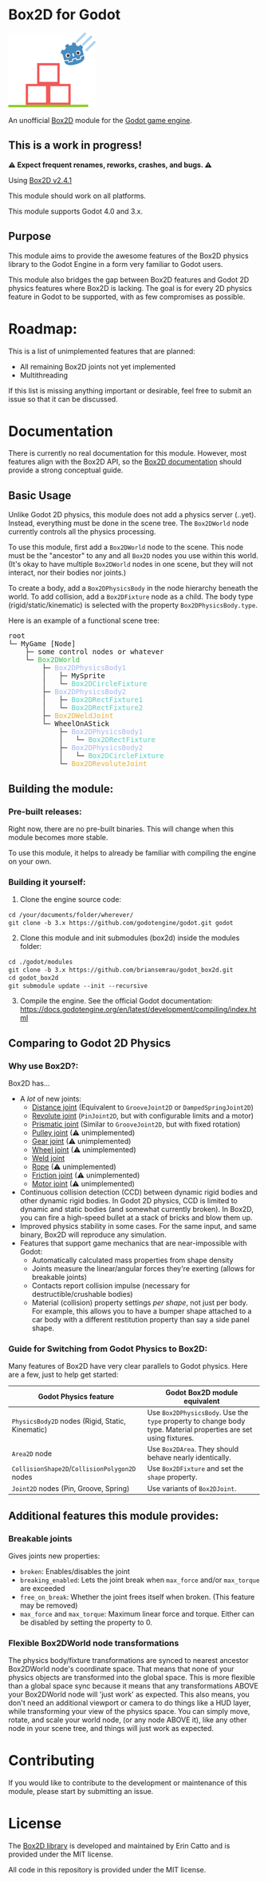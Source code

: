 # Box2D for Godot

![Godot_Box2D Logo](logo.svg)
<!-- The original Godot logo is licensed as CC-BY-4.0. See the original here: https://github.com/godotengine/godot/blob/master/icon.svg -->
<!-- The original Box2D logo is used under the MIT license. See the original here: https://box2d.org/images/logo.svg -->

An unofficial [Box2D](https://box2d.org/) module for the [Godot game engine](https://github.com/godotengine/godot/).

## **This is a work in progress!**
**⚠ Expect frequent renames, reworks, crashes, and bugs. ⚠**

Using [Box2D v2.4.1](https://github.com/erincatto/box2d)

This module should work on all platforms.

This module supports Godot 4.0 and 3.x.

## Purpose

This module aims to provide the awesome features of the Box2D physics library to the Godot Engine in a form very familiar to Godot users.

This module also bridges the gap between Box2D features and Godot 2D physics features where Box2D is lacking. The goal is for every 2D physics feature in Godot to be supported, with as few compromises as possible.

# Roadmap:

This is a list of unimplemented features that are planned:

- All remaining Box2D joints not yet implemented
- Multithreading

If this list is missing anything important or desirable, feel free to submit an issue so that it can be discussed.

# Documentation

There is currently no real documentation for this module. However, most features align with the Box2D API, so the [Box2D documentation](https://box2d.org/documentation/) should provide a strong conceptual guide.

## Basic Usage

Unlike Godot 2D physics, this module does not add a physics server (..yet). Instead, everything must be done in the scene tree. The `Box2DWorld` node currently controls all the physics processing.

To use this module, first add a `Box2DWorld` node to the scene. This node must be the "ancestor" to any and all `Box2D` nodes you use within this world. (It's okay to have multiple `Box2DWorld` nodes in one scene, but they will not interact, nor their bodies nor joints.)

To create a body, add a `Box2DPhysicsBody` in the node hierarchy beneath the world. To add collision, add a `Box2DFixture` node as a child. The body type (rigid/static/kinematic) is selected with the property `Box2DPhysicsBody.type`.

Here is an example of a functional scene tree:

<pre>
root
└─ MyGame [Node]
    ├─ some control nodes or whatever
    └─ <span style="color:#3cc24a">Box2DWorld</span>
        ├─ <span style="color:#a5b7f3">Box2DPhysicsBody1</span>
        │   ├─ MySprite
        │   └─ <span style="color:#54d1c6">Box2DCircleFixture</span>
        ├─ <span style="color:#a5b7f3">Box2DPhysicsBody2</span>
        │   ├─ <span style="color:#54d1c6">Box2DRectFixture1</span>
        │   └─ <span style="color:#54d1c6">Box2DRectFixture2</span>
        ├─ <span style="color:#e5b23b">Box2DWeldJoint</span>
        └─ WheelOnAStick
            ├─ <span style="color:#a5b7f3">Box2DPhysicsBody1</span>
            │   └─ <span style="color:#54d1c6">Box2DRectFixture</span>
            ├─ <span style="color:#a5b7f3">Box2DPhysicsBody2</span>
            │   └─ <span style="color:#54d1c6">Box2DCircleFixture</span>
            └─ <span style="color:#e5b23b">Box2DRevoluteJoint</span>
</pre>

## Building the module:

### Pre-built releases:

Right now, there are no pre-built binaries. This will change when this module becomes more stable.

To use this module, it helps to already be familiar with compiling the engine on your own.

### Building it yourself:

1. Clone the engine source code:

```
cd /your/documents/folder/wherever/
git clone -b 3.x https://github.com/godotengine/godot.git godot
```

2. Clone this module and init submodules (box2d) inside the modules folder:
```
cd ./godot/modules
git clone -b 3.x https://github.com/briansemrau/godot_box2d.git
cd godot_box2d
git submodule update --init --recursive
```

3. Compile the engine.
See the official Godot documentation:
https://docs.godotengine.org/en/latest/development/compiling/index.html

## Comparing to Godot 2D Physics

### Why use Box2D?:
Box2D has...
-  A _lot_ of new joints:
    - [Distance joint](https://box2d.org/documentation/md__d_1__git_hub_box2d_docs_dynamics.html#autotoc_md85) (Equivalent to `GrooveJoint2D` or `DampedSpringJoint2D`)
    - [Revolute joint](https://box2d.org/documentation/md__d_1__git_hub_box2d_docs_dynamics.html#autotoc_md86) (`PinJoint2D`, but with configurable limits and a motor)
    - [Prismatic joint](https://box2d.org/documentation/md__d_1__git_hub_box2d_docs_dynamics.html#autotoc_md87) (Similar to `GrooveJoint2D`, but with fixed rotation)
    - [Pulley joint](https://box2d.org/documentation/md__d_1__git_hub_box2d_docs_dynamics.html#autotoc_md88) (⚠ unimplemented)
    - [Gear joint](https://box2d.org/documentation/md__d_1__git_hub_box2d_docs_dynamics.html#autotoc_md89) (⚠ unimplemented)
    - [Wheel joint](https://box2d.org/documentation/md__d_1__git_hub_box2d_docs_dynamics.html#autotoc_md91) (⚠ unimplemented)
    - [Weld joint](https://box2d.org/documentation/md__d_1__git_hub_box2d_docs_dynamics.html#autotoc_md92)
    - [Rope](https://box2d.org/documentation/md__d_1__git_hub_box2d_docs_dynamics.html#autotoc_md93) (⚠ unimplemented)
    - [Friction joint](https://box2d.org/documentation/md__d_1__git_hub_box2d_docs_dynamics.html#autotoc_md94) (⚠ unimplemented)
    - [Motor joint](https://box2d.org/documentation/md__d_1__git_hub_box2d_docs_dynamics.html#autotoc_md95) (⚠ unimplemented)
- Continuous collision detection (CCD) between dynamic rigid bodies and other dynamic rigid bodies.  In Godot 2D physics, CCD is limited to dynamic and static bodies (and somewhat currently broken). In Box2D, you can fire a high-speed bullet at a stack of bricks and blow them up.
- Improved physics stability in some cases. For the same input, and same binary, Box2D will reproduce any simulation.
- Features that support game mechanics that are near-impossible with Godot:
    - Automatically calculated mass properties from shape density
    - Joints measure the linear/angular forces they're exerting (allows for breakable joints)
    - Contacts report collision impulse (necessary for destructible/crushable bodies)
    - Material (collision) property settings *per shape*, not just per body.  For example, this allows you to have a bumper shape attached to a car body with a different restitution property than say a side panel shape.
    

### Guide for Switching from Godot Physics to Box2D:

Many features of Box2D have very clear parallels to Godot physics. Here are a few, just to help get started:

| Godot Physics feature | Godot Box2D module equivalent |
|-|-|
| `PhysicsBody2D` nodes (Rigid, Static, Kinematic) | Use `Box2DPhysicsBody`. Use the `type` property to change body type. Material properties are set using fixtures. |
| `Area2D` node | Use `Box2DArea`. They should behave nearly identically. |
| `CollisionShape2D`/`CollisionPolygon2D` nodes | Use `Box2DFixture` and set the `shape` property. |
| `Joint2D` nodes (Pin, Groove, Spring) | Use variants of `Box2DJoint`. |

## Additional features this module provides:

### Breakable joints
Gives joints new properties:
- `broken`: Enables/disables the joint
- `breaking_enabled`: Lets the joint break when `max_force` and/or `max_torque` are exceeded
- `free_on_break`: Whether the joint frees itself when broken. (This feature may be removed)
- `max_force` and `max_torque`: Maximum linear force and torque. Either can be disabled by setting the property to 0.

### Flexible Box2DWorld node transformations 
The physics body/fixture transformations are synced to nearest ancestor Box2DWorld node's coordinate space.  That means that none of your physics objects are transformed into the global space.  This is more flexible than a global space sync because it means that any transformations ABOVE your Box2DWorld node will 'just work' as expected.  This also means, you don't need an additional viewport or camera to do things like a HUD layer, while transforming your view of the physics space.  You can simply move, rotate, and scale your world node, (or any node ABOVE it), like any other node in your scene tree, and things will just work as expected.

# Contributing

If you would like to contribute to the development or maintenance of this module, please start by submitting an issue.

# License

The [Box2D library](https://github.com/erincatto/box2d) is developed and maintained by Erin Catto and is provided under the MIT license.

All code in this repository is provided under the MIT license.

